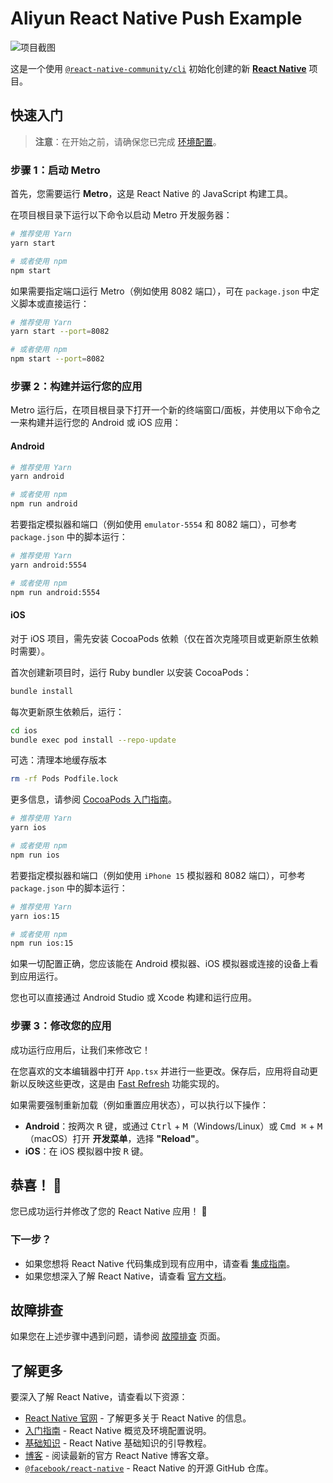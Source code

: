 # Aliyun React Native Push Example

![项目截图](assets/screenshot.jpg)

这是一个使用 [`@react-native-community/cli`](https://github.com/react-native-community/cli) 初始化创建的新 [**React Native**](https://reactnative.dev) 项目。

## 快速入门

> **注意**：在开始之前，请确保您已完成 [环境配置](https://reactnative.dev/docs/set-up-your-environment)。

### 步骤 1：启动 Metro

首先，您需要运行 **Metro**，这是 React Native 的 JavaScript 构建工具。

在项目根目录下运行以下命令以启动 Metro 开发服务器：

```sh
# 推荐使用 Yarn
yarn start

# 或者使用 npm
npm start
```

如果需要指定端口运行 Metro（例如使用 8082 端口），可在 `package.json` 中定义脚本或直接运行：

```sh
# 推荐使用 Yarn
yarn start --port=8082

# 或者使用 npm
npm start --port=8082
```

### 步骤 2：构建并运行您的应用

Metro 运行后，在项目根目录下打开一个新的终端窗口/面板，并使用以下命令之一来构建并运行您的 Android 或 iOS 应用：

#### Android

```sh
# 推荐使用 Yarn
yarn android

# 或者使用 npm
npm run android
```

若要指定模拟器和端口（例如使用 `emulator-5554` 和 8082 端口），可参考 `package.json` 中的脚本运行：

```sh
# 推荐使用 Yarn
yarn android:5554

# 或者使用 npm
npm run android:5554
```

#### iOS

对于 iOS 项目，需先安装 CocoaPods 依赖（仅在首次克隆项目或更新原生依赖时需要）。

首次创建新项目时，运行 Ruby bundler 以安装 CocoaPods：

```sh
bundle install
```

每次更新原生依赖后，运行：

```sh
cd ios
bundle exec pod install --repo-update
```

可选：清理本地缓存版本

```sh
rm -rf Pods Podfile.lock
```

更多信息，请参阅 [CocoaPods 入门指南](https://guides.cocoapods.org/using/getting-started.html)。

```sh
# 推荐使用 Yarn
yarn ios

# 或者使用 npm
npm run ios
```

若要指定模拟器和端口（例如使用 `iPhone 15` 模拟器和 8082 端口），可参考 `package.json` 中的脚本运行：

```sh
# 推荐使用 Yarn
yarn ios:15

# 或者使用 npm
npm run ios:15
```

如果一切配置正确，您应该能在 Android 模拟器、iOS 模拟器或连接的设备上看到应用运行。

您也可以直接通过 Android Studio 或 Xcode 构建和运行应用。

### 步骤 3：修改您的应用

成功运行应用后，让我们来修改它！

在您喜欢的文本编辑器中打开 `App.tsx` 并进行一些更改。保存后，应用将自动更新以反映这些更改，这是由 [Fast Refresh](https://reactnative.dev/docs/fast-refresh) 功能实现的。

如果需要强制重新加载（例如重置应用状态），可以执行以下操作：

- **Android**：按两次 <kbd>R</kbd> 键，或通过 <kbd>Ctrl</kbd> + <kbd>M</kbd>（Windows/Linux）或 <kbd>Cmd ⌘</kbd> + <kbd>M</kbd>（macOS）打开 **开发菜单**，选择 **"Reload"**。
- **iOS**：在 iOS 模拟器中按 <kbd>R</kbd> 键。

## 恭喜！ :tada:

您已成功运行并修改了您的 React Native 应用！ :partying_face:

### 下一步？

- 如果您想将 React Native 代码集成到现有应用中，请查看 [集成指南](https://reactnative.dev/docs/integration-with-existing-apps)。
- 如果您想深入了解 React Native，请查看 [官方文档](https://reactnative.dev/docs/getting-started)。

## 故障排查

如果您在上述步骤中遇到问题，请参阅 [故障排查](https://reactnative.dev/docs/troubleshooting) 页面。

## 了解更多

要深入了解 React Native，请查看以下资源：

- [React Native 官网](https://reactnative.dev) - 了解更多关于 React Native 的信息。
- [入门指南](https://reactnative.dev/docs/environment-setup) - React Native 概览及环境配置说明。
- [基础知识](https://reactnative.dev/docs/getting-started) - React Native 基础知识的引导教程。
- [博客](https://reactnative.dev/blog) - 阅读最新的官方 React Native 博客文章。
- [`@facebook/react-native`](https://github.com/facebook/react-native) - React Native 的开源 GitHub 仓库。
